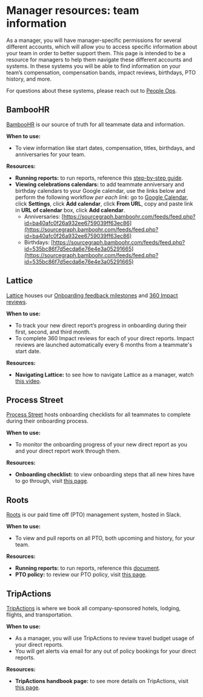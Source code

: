 # Manager resources: team information

As a manager, you will have manager-specific permissions for several different accounts, which will allow you to access specific information about your team in order to better support them. This page is intended to be a resource for managers to help them navigate these different accounts and systems. In these systems you will be able to find information on your team’s compensation, compensation bands, impact reviews, birthdays, PTO history, and more.

For questions about these systems, please reach out to [People Ops](https://docs.google.com/spreadsheets/d/1JItBWbfKV9lr-LAmE19I0JMvu3Cvh0AdrEHDv-r1E2w/edit#gid=0).

## BambooHR

[BambooHR](https://sourcegraph.bamboohr.com/login.php?r=%2Fhome%2F) is our source of truth for all teammate data and information.

**When to use:**

- To view information like start dates, compensation, titles, birthdays, and anniversaries for your team.

**Resources:**

- **Running reports:** to run reports, reference this [step-by-step guide](https://drive.google.com/file/d/19mtcdTK0PgB-YOkODgda3ibLpzY3oyBw/view?usp=sharing).
- **Viewing celebrations calendars:** to add teammate anniversary and birthday calendars to your Google calendar, use the links below and perform the following workflow _per each link_: go to [Google Calendar](https://calendar.google.com/), click **Settings**, click **Add calendar**, click **From URL**, copy and paste link in **URL of calendar** box, click **Add calendar**.
  - Anniversaries: [https://sourcegraph.bamboohr.com/feeds/feed.php?id=ba40afc0f26a932ee6759039ff63ec86](https://sourcegraph.bamboohr.com/feeds/feed.php?id=ba40afc0f26a932ee6759039ff63ec86)
  - Birthdays: [https://sourcegraph.bamboohr.com/feeds/feed.php?id=535bc86f7d5ecda6e76e4e3a05291665](https://sourcegraph.bamboohr.com/feeds/feed.php?id=535bc86f7d5ecda6e76e4e3a05291665)

## Lattice

[Lattice](https://sourcegraph.latticehq.com/login?message=session) houses our [Onboarding feedback milestones](https://about.sourcegraph.com/handbook/people-ops/onboarding/onboarding-feedback-milestones) and [360 Impact reviews](https://about.sourcegraph.com/handbook/people-ops/impact-reviews).

**When to use:**

- To track your new direct report’s progress in onboarding during their first, second, and third month.
- To complete 360 Impact reviews for each of your direct reports. Impact reviews are launched automatically every 6 months from a teammate's start date.

**Resources:**

- **Navigating Lattice:** to see how to navigate Lattice as a manager, watch [this video](https://drive.google.com/file/d/1iEh5YExCbZ_dxpyq4kPyce4i6U8r5AKi/view?usp=sharing).

## Process Street

[Process Street](https://app.process.st/login) hosts onboarding checklists for all teammates to complete during their onboarding process.

**When to use:**

- To monitor the onboarding progress of your new direct report as you and your direct report work through them.

**Resources:**

- **Onboarding checklist:** to view onboarding steps that all new hires have to go through, visit [this page](https://about.sourcegraph.com/handbook/people-ops/onboarding).

## Roots

[Roots](https://www.tryroots.io/pto) is our paid time off (PTO) management system, hosted in Slack.

**When to use:**

- To view and pull reports on all PTO, both upcoming and history, for your team.

**Resources:**

- **Running reports:** to run reports, reference this [document](https://docs.google.com/document/d/1yP1gwuGnCIS7BlSqTV8wJKmRH0WeOVHDvsJbVNpYWb4/edit).
- **PTO policy:** to review our PTO policy, visit [this page](https://about.sourcegraph.com/handbook/people-ops/paid-time-off-and-working-hours).

## TripActions

[TripActions](https://tripactions.com/) is where we book all company-sponsored hotels, lodging, flights, and transportation.

**When to use:**

- As a manager, you will use TripActions to review travel budget usage of your direct reports.
- You will get alerts via email for any out of policy bookings for your direct reports.

**Resources:**

- **TripActions handbook page:** to see more details on TripActions, visit [this page](https://about.sourcegraph.com/handbook/people-ops/TripActions).
